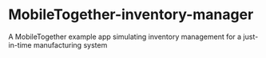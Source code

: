 # MobileTogether-inventory-manager
A MobileTogether example app simulating inventory management for a just-in-time manufacturing system
